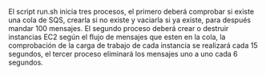 El script run.sh inicia tres procesos, el primero deberá comprobar si existe una cola de SQS, crearla si no existe y vaciarla si ya existe, para después mandar 100 mensajes. El segundo proceso deberá crear o destruir instancias EC2 según el flujo de mensajes que esten en la cola, la comprobación de la carga de trabajo de cada instancia se realizará cada 15 segundos, el tercer proceso eliminará los mensajes uno a uno cada 6 segundos.
